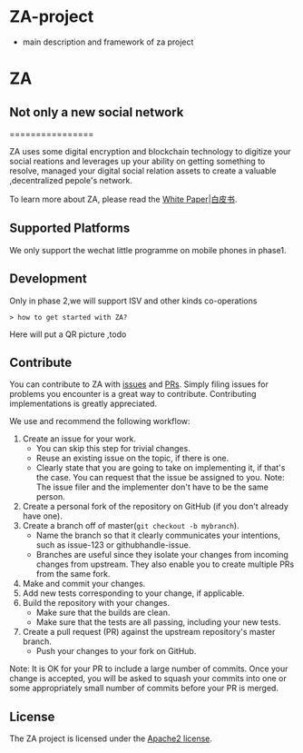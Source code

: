 # ZA-project
+ main description and framework of za project
# ZA
## Not only a new social network 
================

ZA uses some digital encryption and blockchain technology to digitize your social reations and leverages up your ability on getting something to resolve, managed your digital social relation assets to create a valuable ,decentralized pepole's network.

To learn more about ZA, please read the [White Paper](http://docs.za.link/en-us/index.html)|[白皮书](http://docs.za.link/zh-cn/index.html).

Supported Platforms
--------

We only support the wechat little programme on mobile phones in phase1.


Development
--------
Only in phase 2,we will support ISV and other kinds co-operations
```
> how to get started with ZA?
```
Here will put a QR picture ,todo

Contribute
--------

You can contribute to ZA with [issues](https://github.com/ZA-LINK/ZA-project/issues) and [PRs](https://github.com/ZA-LINK/ZA-project/pulls). Simply filing issues for problems you encounter is a great way to contribute. Contributing implementations is greatly appreciated.

We use and recommend the following workflow:

1. Create an issue for your work.
    * You can skip this step for trivial changes.
	* Reuse an existing issue on the topic, if there is one.
	* Clearly state that you are going to take on implementing it, if that's the case. You can request that the issue be assigned to you. Note: The issue filer and the implementer don't have to be the same person.
1. Create a personal fork of the repository on GitHub (if you don't already have one).
1. Create a branch off of master(`git checkout -b mybranch`).
    * Name the branch so that it clearly communicates your intentions, such as issue-123 or githubhandle-issue.
	* Branches are useful since they isolate your changes from incoming changes from upstream. They also enable you to create multiple PRs from the same fork.
1. Make and commit your changes.
1. Add new tests corresponding to your change, if applicable.
1. Build the repository with your changes.
    * Make sure that the builds are clean.
	* Make sure that the tests are all passing, including your new tests.
1. Create a pull request (PR) against the upstream repository's master branch.
    * Push your changes to your fork on GitHub.

Note: It is OK for your PR to include a large number of commits. Once your change is accepted, you will be asked to squash your commits into one or some appropriately small number of commits before your PR is merged.

License
------

The ZA project is licensed under the [Apache2 license](LICENSE).
